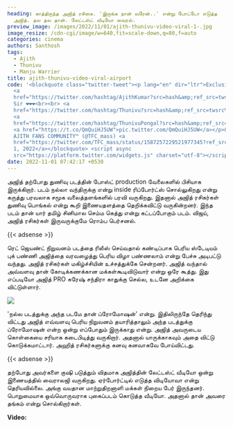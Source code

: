 ```yaml
---
heading: காத்திருந்த அஜித் ரசிகை. 'இருங்க நான் வரேன்..' என்று போட்டோ எடுத்த
  அஜித். தல தல தான். லேட்டஸ்ட் வீடியோ வைரல்.
preview_image: /images/2022/11/01/ajith-thunivu-video-viral-1-.jpg
image_resize: /cdn-cgi/image/w=640,fit=scale-down,q=80,f=auto
categories: cinema
authors: Santhosh
tags:
  - Ajith
  - Thunivu
  - Manju Warrier
title: ajith-thunivu-video-viral-airport
code: '<blockquote class="twitter-tweet"><p lang="en" dir="ltr">Exclusive Clip :
  <a
  href="https://twitter.com/hashtag/AjithKumar?src=hash&amp;ref_src=twsrc%5Etfw">#AjithKumar</a>
  Sir ❤️❤️❤️<br><br> <a
  href="https://twitter.com/hashtag/Thunivu?src=hash&amp;ref_src=twsrc%5Etfw">#Thunivu</a>
  <a
  href="https://twitter.com/hashtag/ThunivuPongal?src=hash&amp;ref_src=twsrc%5Etfw">#ThunivuPongal</a>
  <a href="https://t.co/QmQuiHJ5UW">pic.twitter.com/QmQuiHJ5UW</a></p>&mdash;
  AJITH FANS COMMUNITY™ (@TFC_mass) <a
  href="https://twitter.com/TFC_mass/status/1587257229521977345?ref_src=twsrc%5Etfw">November
  1, 2022</a></blockquote> <script async
  src="https://platform.twitter.com/widgets.js" charset="utf-8"></script>'
date: 2022-11-01 07:42:17 +0530
---
```

அஜித் தற்போது துணிவு படத்தின் போஸ்ட் production வேலைகளில் பிசியாக இருக்கிறார். படம் நல்லா வந்திருக்கு என்று inside ரிப்போர்ட்ஸ் சொல்லுகிறது என்று கருத்து பரவலாக சமூக வலைத்தளங்களில் பரவி வருகிறது. இதனால் அஜித் ரசிகர்கள் துணிவு பொங்கல் என்று கூறி இணையதளத்தை தெறிக்கவிட்டு வருகின்றனர். இந்த படம் தான் யார் தமிழ் சினிமால செம்ம கெத்து என்று கட்டப்போகும் படம். விஜய், அஜித் ரசிகர்கள் இருவருக்குமே ரொம்ப பெர்சனல்.

{{< adsense >}}

ரெட் ஜெயண்ட் நிறுவனம் படத்தை ரிலீஸ் செய்வதால் கண்டிப்பாக பெரிய ஸ்டேடியம் புக் பண்ணி அஜித்தை வரவழைத்து பெரிய விழா பண்ணலாம் என்று பேச்சு அடிபட்டு வந்தது. அஜித் ரசிகர்கள் மகிழ்ச்சியின் உச்சத்துக்கே சென்றனர். அஜித் வந்தால் அவ்வளவு தான் கோடிக்கணக்கான மக்கள்கூடிவிடுவார் என்று ஒரே கூத்து. இது எப்படியோ அஜித் PRO சுரேஷ் சந்திரா காதுக்கு செல்ல, உடனே அறிக்கை விட்டுள்ளார்.

![](/images/2022/11/01/ajith-thunivu-video-viral-2-.jpg)

'நல்ல படத்துக்கு அந்த படமே தான் ப்ரோமோஷன்' என்று. இதிலிருந்தே தெரிந்து விட்டது அஜித் எவ்வளவு பெரிய நிறுவனம் தயாரித்தாலும் அந்த படத்துக்கு ப்ரோமோஷன் என்ற ஒன்று எப்போதும் இருக்காது என்று. அஜித் அவருடைய கொள்கையை சரியாக கடைபிடித்து வருகிறார். அதனால் யாருக்காகவும் அதை விட்டு கொடுக்கமாட்டார். அஹித் ரசிகர்களுக்கு கனவு கனவாகவே போய்விட்டது.

{{< adsense >}}

தற்போது அவர்களை குஷி படுத்தும் விதமாக அஜித்தின் லேட்டஸ்ட் வீடியோ ஒன்று இணையத்தில் வைராலஜி வருகிறது. ஏர்போர்ட்டில் எடுத்த விடியோவா என்று தெரியவில்லை. அங்கு வயதான  மாற்றுதிறனாளி மக்கள் நிறைய பேர் இருந்தனர். பொறுமையாக ஒவ்வொருவராக புகைப்படம் கொடுத்த வீடியோ. அதனால் தான் அவரை தங்கம் என்று சொல்கிறார்கள். 

**V﻿ideo:**